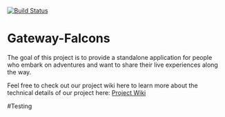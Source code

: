 [![Build Status](http://149.165.170.222:8080/buildStatus/icon?job=ZookeeperPipeline)](http://149.165.170.222:8080/job/ZookeeperPipeline/)

# Gateway-Falcons

The goal of this project is to provide a standalone application for people who embark on adventures and want to share their live experiences along the way.

Feel free to check out our project wiki here to learn more about the technical details of our project here: [Project Wiki](https://github.com/airavata-courses/Gateway-Falcons/wiki)



#Testing

